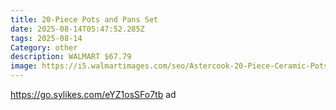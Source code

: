 ```yaml
---
title: 20-Piece Pots and Pans Set
date: 2025-08-14T05:47:52.285Z
tags: 2025-08-14
Category: other
description: WALMART $67.79
image: https://i5.walmartimages.com/seo/Astercook-20-Piece-Ceramic-Pots-Pans-Set-Non-Stick-Cookware-Set-Detachable-Handle-Oven-Safe-Induction-Ready-Stackable-RV-Kitchen-Cooking-Set-Removabl_e1430a01-1222-4aec-a4ff-8ad1e1016d1b.ff2b5605d75608a9289cbeac8914b674.jpeg?odnHeight=573&odnWidth=573&odnBg=FFFFFF
---
```

https://go.sylikes.com/eYZ1osSFo7tb ad